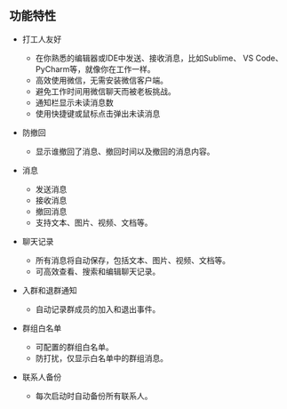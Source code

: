## 功能特性

- 打工人友好
  - 在你熟悉的编辑器或IDE中发送、接收消息，比如Sublime、 VS Code、PyCharm等，就像你在工作一样。
  - 高效使用微信，无需安装微信客户端。
  - 避免工作时间用微信聊天而被老板挑战。
  - 通知栏显示未读消息数
  - 使用快捷键或鼠标点击弹出未读消息


- 防撤回
    - 显示谁撤回了消息、撤回时间以及撤回的消息内容。


- 消息
    - 发送消息
    - 接收消息
    - 撤回消息
    - 支持文本、图片、视频、文档等。


- 聊天记录
    - 所有消息将自动保存，包括文本、图片、视频、文档等。
    - 可高效查看、搜索和编辑聊天记录。


- 入群和退群通知
    - 自动记录群成员的加入和退出事件。


- 群组白名单
    - 可配置的群组白名单。
    - 防打扰，仅显示白名单中的群组消息。


- 联系人备份
    - 每次启动时自动备份所有联系人。